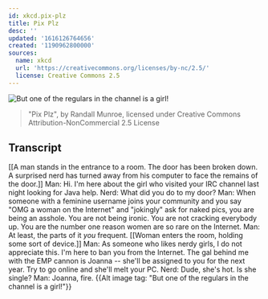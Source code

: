 ```yaml
---
id: xkcd.pix-plz
title: Pix Plz
desc: ''
updated: '1616126764656'
created: '1190962800000'
sources:
  name: xkcd
  url: 'https://creativecommons.org/licenses/by-nc/2.5/'
  license: Creative Commons 2.5
---
```

![But one of the regulars in the channel is a girl!](https://imgs.xkcd.com/comics/pix_plz.png)
> "Pix Plz", by Randall Munroe, licensed under Creative Commons Attribution-NonCommercial 2.5 License

## Transcript
[[A man stands in the entrance to a room.  The door has been broken down.  A surprised nerd has turned away from his computer to face the remains of the door.]]
Man: Hi.  I'm here about the girl who visited your IRC channel last night looking for Java help.
Nerd: What did you do to my door?
Man: When someone with a feminine username joins your community and you say "OMG a woman on the Internet" and "jokingly" ask for naked pics, you are being an asshole.  You are not being ironic.  You are not cracking everybody up.  You are the number one reason women are so rare on the Internet.
Man: At least, the parts of it _you_ frequent.
[[Woman enters the room, holding some sort of device.]]
Man: As someone who likes nerdy girls, I do not appreciate this.  I'm here to ban you from the Internet.  The gal behind me with the EMP cannon is Joanna -- she'll be assigned to you for the next year.  Try to go online and she'll melt your PC.
Nerd: Dude, she's hot.  Is she single?
Man: Joanna, fire.
{{Alt image tag: "But one of the regulars in the channel is a girl!"}}

